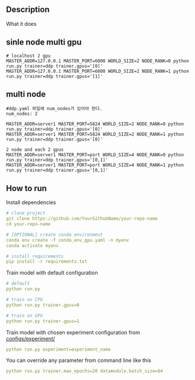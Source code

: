 ## Description
What it does

## sinle node multi gpu

    # localhost 2 gpu
    MASTER_ADDR=127.0.0.1 MASTER_PORT=6000 WORLD_SIZE=2 NODE_RANK=0 python run.py trainer=ddp trainer.gpus='[0]'
    MASTER_ADDR=127.0.0.1 MASTER_PORT=6000 WORLD_SIZE=2 NODE_RANK=1 python run.py trainer=ddp trainer.gpus='[1]'

    
## multi node
    
    #ddp.yaml 파일에 num_nodes가 있어야 한다.
    num_nodes: 2

    MASTER_ADDR=server1 MASTER_PORT=5824 WORLD_SIZE=2 NODE_RANK=0 python run.py trainer=ddp trainer.gpus='[0]'
    MASTER_ADDR=server1 MASTER_PORT=5824 WORLD_SIZE=2 NODE_RANK=1 python run.py trainer=ddp trainer.gpus='[0]'

    2 node and each 2 gpus
    MASTER_ADDR=server1 MASTER_PORT=port WORLD_SIZE=4 NODE_RANK=0 python run.py trainer=ddp trainer.gpus='[0,1]'
    MASTER_ADDR=server1 MASTER_PORT=port WORLD_SIZE=4 NODE_RANK=1 python run.py trainer=ddp trainer.gpus='[0,1]'


## How to run
Install dependencies
```yaml
# clone project
git clone https://github.com/YourGithubName/your-repo-name
cd your-repo-name

# [OPTIONAL] create conda environment
conda env create -f conda_env_gpu.yaml -n myenv
conda activate myenv

# install requirements
pip install -r requirements.txt
```

Train model with default configuration
```yaml
# default
python run.py

# train on CPU
python run.py trainer.gpus=0

# train on GPU
python run.py trainer.gpus=1
```

Train model with chosen experiment configuration from [configs/experiment/](configs/experiment/)
```yaml
python run.py experiment=experiment_name
```

You can override any parameter from command line like this
```yaml
python run.py trainer.max_epochs=20 datamodule.batch_size=64
```
